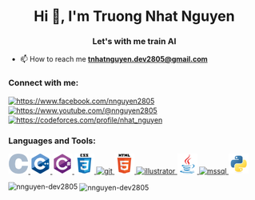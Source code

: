 <h1 align="center">Hi 👋, I'm Truong Nhat Nguyen</h1>
<h3 align="center">Let's with me train AI</h3>
<!-- <img src="https://media1.giphy.com/media/v1.Y2lkPTc5MGI3NjExdDBuOGxzOHVqZWZmNTE1Mmw2eTRwOGk1amc0ZGFtb2swaGo5bm14YSZlcD12MV9pbnRlcm5hbF9naWZfYnlfaWQmY3Q9Zw/26tn33aiTi1jkl6H6/giphy.gif" width="300px" align="right" alt=""> -->
<img src="https://camo.githubusercontent.com/110bdf6bac7999ef31c5b32f5e2169dee47dd75b76157fef97f4bd8871bd7f51/68747470733a2f2f63646e2e6472696262626c652e636f6d2f75736572732f373337393239322f73637265656e73686f74732f31353430313230332f6d656469612f61343532636530313933303031653930626333643933383533623333663966612e676966" width="300px" align="right" alt="">

- 📫 How to reach me **tnhatnguyen.dev2805@gmail.com**

<h3 align="left">Connect with me:</h3>
<p align="left">
<a href="https://www.facebook.com/nnguyen2805" target="blank"><img align="center" src="https://raw.githubusercontent.com/rahuldkjain/github-profile-readme-generator/master/src/images/icons/Social/facebook.svg" alt="https://www.facebook.com/nnguyen2805" height="30" width="40" /></a>
<a href="https://www.youtube.com/@nnguyen2805" target="blank"><img align="center" src="https://raw.githubusercontent.com/rahuldkjain/github-profile-readme-generator/master/src/images/icons/Social/youtube.svg" alt="https://www.youtube.com/@nnguyen2805" height="30" width="40" /></a>
<a href="https://codeforces.com/profile/nhat_nguyen" target="blank"><img align="center" src="https://raw.githubusercontent.com/rahuldkjain/github-profile-readme-generator/master/src/images/icons/Social/codeforces.svg" alt="https://codeforces.com/profile/nhat_nguyen" height="30" width="40" /></a>
</p>

<h3 align="left">Languages and Tools:</h3>
<p align="left"> <a href="https://www.cprogramming.com/" target="_blank" rel="noreferrer"> <img src="https://raw.githubusercontent.com/devicons/devicon/master/icons/c/c-original.svg" alt="c" width="40" height="40"/> </a> <a href="https://www.w3schools.com/cpp/" target="_blank" rel="noreferrer"> <img src="https://raw.githubusercontent.com/devicons/devicon/master/icons/cplusplus/cplusplus-original.svg" alt="cplusplus" width="40" height="40"/> </a> <a href="https://www.w3schools.com/cs/" target="_blank" rel="noreferrer"> <img src="https://raw.githubusercontent.com/devicons/devicon/master/icons/csharp/csharp-original.svg" alt="csharp" width="40" height="40"/> </a> <a href="https://www.w3schools.com/css/" target="_blank" rel="noreferrer"> <img src="https://raw.githubusercontent.com/devicons/devicon/master/icons/css3/css3-original-wordmark.svg" alt="css3" width="40" height="40"/> </a> <a href="https://git-scm.com/" target="_blank" rel="noreferrer"> <img src="https://www.vectorlogo.zone/logos/git-scm/git-scm-icon.svg" alt="git" width="40" height="40"/> </a> <a href="https://www.w3.org/html/" target="_blank" rel="noreferrer"> <img src="https://raw.githubusercontent.com/devicons/devicon/master/icons/html5/html5-original-wordmark.svg" alt="html5" width="40" height="40"/> </a> <a href="https://www.adobe.com/in/products/illustrator.html" target="_blank" rel="noreferrer"> <img src="https://www.vectorlogo.zone/logos/adobe_illustrator/adobe_illustrator-icon.svg" alt="illustrator" width="40" height="40"/> </a> <a href="https://www.java.com" target="_blank" rel="noreferrer"> <img src="https://raw.githubusercontent.com/devicons/devicon/master/icons/java/java-original.svg" alt="java" width="40" height="40"/> </a> <a href="https://www.microsoft.com/en-us/sql-server" target="_blank" rel="noreferrer"> <img src="https://www.svgrepo.com/show/303229/microsoft-sql-server-logo.svg" alt="mssql" width="40" height="40"/> </a> <a href="https://www.python.org" target="_blank" rel="noreferrer"> <img src="https://raw.githubusercontent.com/devicons/devicon/master/icons/python/python-original.svg" alt="python" width="40" height="40"/> </a> </p>

<p><img align="left" src="https://github-readme-stats.vercel.app/api/top-langs?username=nnguyen-dev2805&show_icons=true&locale=en&layout=compact" alt="nnguyen-dev2805" /></p>

<p>&nbsp;<img align="center" src="https://github-readme-stats.vercel.app/api?username=nnguyen-dev2805&show_icons=true&locale=en" alt="nnguyen-dev2805" /></p>
